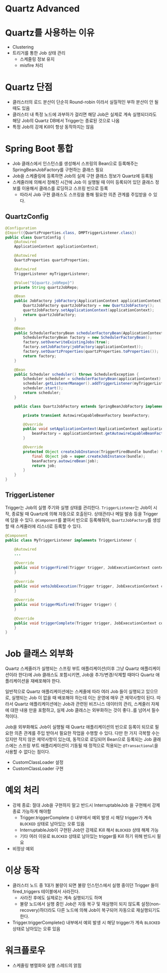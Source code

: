 # Quartz Advanced

# Quartz를 사용하는 이유

- Clustering
- 트리거를 통한 Job 상태 관리
    - 스케줄링 정보 유지
    - misfire 처리
    
# Quartz 단점

- 클러스터의 로드 분산이 단순히 Round-robin 이라서 실질적인 부하 분산이 안 될 때도 있음
- 클러스터 내 특정 노드에 과부하가 걸리면 해당 Job은 실제로 계속 실행되더라도 해당 Job의 Quartz DB에서 Trigger는 종료된 것으로 나옴
- 특정 Job의 강제 Kill이 항상 동작하지는 않음

# Spring Boot 통합

- Job 클래스에서 인스턴스를 생성해서 스프링의 Bean으로 등록해주는 SpringBeanJobFactory를 구현하는 클래스 필요
- Job을 스케줄링에 등록하면 Job의 실제 구현 클래스 정보가 Quartz에 등록됨
- 스케줄러에 의해서 정해진 시간에 Job 이 실행될 때 이미 등록되어 있던 클래스 정보를 이용해서 클래스를 로딩하고 스프링 빈으로 등록
  - 따라서 Job 구현 클래스도 스프링을 통해 필요한 의존 관계를 주입받을 수 있다.

## QuartzConfig

```java
@Configuration
@Import({QuartzProperties.class, DMPTriggerListener.class})
public class QuartzConfig {
    @Autowired
    ApplicationContext applicationContext;

    @Autowired
    QuartzProperties quartzProperties;

    @Autowired
    TriggerListener myTriggerListener;

    @Value("${quartz.jobRepo}")
    private String quartzJobRepo;

    @Bean
    public JobFactory jobFactory(ApplicationContext applicationContext) {
        QuartzJobFactory quartzJobFactory = new QuartzJobFactory();
        quartzJobFactory.setApplicationContext(applicationContext);
        return quartzJobFactory;
    }

    @Bean
    public SchedulerFactoryBean schedulerFactoryBean(ApplicationContext applicationContext) {
        SchedulerFactoryBean factory = new SchedulerFactoryBean();
        factory.setOverwriteExistingJobs(true);
        factory.setJobFactory(jobFactory(applicationContext));
        factory.setQuartzProperties(quartzProperties.toProperties());
        return factory;
    }

    @Bean
    public Scheduler scheduler() throws SchedulerException {
        Scheduler scheduler = schedulerFactoryBean(applicationContext).getScheduler();
        scheduler.getListenerManager().addTriggerListener(myTriggerListener);
        scheduler.start();
        return scheduler;
    }

    public class QuartzJobFactory extends SpringBeanJobFactory implements ApplicationContextAware {

        private transient AutowireCapableBeanFactory beanFactory;

        @Override
        public void setApplicationContext(ApplicationContext applicationContext) throws BeansException {
            beanFactory = applicationContext.getAutowireCapableBeanFactory();
        }

        @Override
        protected Object createJobInstance(TriggerFiredBundle bundle) throws Exception {
            final Object job = super.createJobInstance(bundle);
            beanFactory.autowireBean(job);
            return job;
        }
    }
}
```

## TriggerListener

Trigger는 Job의 실행 주기와 실행 상태를 관리한다. `TriggerListener`는 Job이 시작, 종료될 때 Quartz에 의해 자동으로 호출된다. 상태관리나 메일 발송 등을 Trigger에 담을 수 있다. `@Component`를 붙여서 빈으로 등록해줘야, `QuartzJobFactory`를 생성할 때 스케줄러에 리스너로 등록할 수 있다.

```java
@Component
public class MyTriggerListener implements TriggerListener {

    @Autowired
    ...
    
    @Override
    public void triggerFired(Trigger trigger, JobExecutionContext context) {
    }
    
    @Override
    public void vetoJobExecution(Trigger trigger, JobExecutionContext context) {
    }
    
    @Override
    public void triggerMisfired(Trigger trigger) {
    }
    
    @Override
    public void triggerComplete(Trigger trigger, JobExecutionContext context, Trigger.CompletedExecutionInstruction triggerInstructionCode) {
    }
}

```


# Job 클래스 외부화

Quartz 스케줄러가 실행되는 스프링 부트 애플리케이션(이후 그냥 Quartz 애플리케이션이라 한다)에 Job 클래스도 포함시키면, Job을 추가/변경/삭제할 때마다 Quartz 애플리케이션을 재배포해야 한다.

일반적으로 Quartz 애플리케이션에는 스케줄에 따라 여러 Job 들이 실행되고 있으므로, 실행되는 Job 이 없을 때 배포해야 하는데 이는 운영에 매우 큰 제약사항이 된다. 따라서 Quartz 애플리케이션에는 Job과 관련된 비즈니스 데이터의 관리, 스케줄러 자체에 대한 내용 만을 포함하고, 실제 Job 클래스는 외부화하는 것이 좋다..를 넘어서 필수적이다.

Job을 외부화해도 Job이 실행될 때 Quartz 애플리케이션의 빈으로 등록이 되므로 필요한 의존 관계를 주입 받아서 필요한 작업을 수행할 수 있다. 다만 한 가지 극복할 수는 있지만 작지 않은 제약사항이 있는데, 동적으로 로딩되어 Bean으로 등록되는 Job 클래스에는 스프링 부트 애플리케이션이 기동될 때 정적으로 적용되는 `@Transactional`을 사용할 수 없다는 점이다.

- CustomClassLoader 설정
- CustomClassLoader 구현

# 예외 처리

- 강제 종료: 절대 Job을 구현하지 말고 반드시 InterruptableJob 을 구현해서 강제 종료 가능하게 해야함
  - Trigger.triggerComplete () 내부에서 예외 발생 시 해당 trigger가 계속 `BLOCKED` 상태로 남아있는 오류 있음
  - InterruptableJob이 구현된 Job만 강제로 Kill 해서 `BLOCKED` 상태 해제 가능
  - 기타 여러 이유로 `BLOCKED` 상태로 남아있는 trigger를 Kill 하기 위해 반드시 필요
- 비정상 예외

# 이상 동작

- 클러스터 노드 중 1대가 불량이 되면 불량 인스턴스에서 실행 중이던 Trigger 들이 fired_triggers 테이블에서 사라진다.
  - 사라진 후에도 실제로는 계속 실행되기도 하며
  - 불량 노드에서 실행 중인 Job은 자동 복구 및 재실행이 되지 않도록 설정(non-recovery)하더라도 다른 노드에 의해 Job이 복구되어 자동으로 재실행되기도 한다.
- Trigger.triggerComplete() 내부에서 예외 발생 시 해당 trigger가 계속 `BLOCKED` 상태로 남아있는 오류 있음

# 워크플로우

- 스케줄링 병렬화와 실행 스레드의 얽힘  

